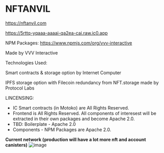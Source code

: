 # NFTANVIL 

https://nftanvil.com

https://5rttq-yqaaa-aaaai-qa2ea-cai.raw.ic0.app

NPM Packages: https://www.npmjs.com/org/vvv-interactive

Made by VVV Interactive

Technologies Used:

Smart contracts & storage option by Internet Computer

IPFS storage option with Filecoin redundancy from NFT.storage made by Protocol Labs



LINCENSING: 
+ IC Smart contracts (in Motoko) are All Rights Reserved.
+ Frontend is All Rights Reserved. All components of interesest will be extracted in their own packages and become Apache 2.0.
+ TBD: Boilerplate - Apache 2.0
+ Components - NPM Packages are Apache 2.0.


**Current network (production will have a lot more nft and account canisters)**
![image](https://user-images.githubusercontent.com/24810/141624169-80d4bc93-cc57-48ee-b1ca-d878c8dc6f13.png)

